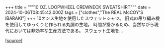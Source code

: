 +++
title = """10 OZ. LOOPWHEEL CREWNECK SWEATSHIRT"""
date = 2024-10-06T08:45:42.000Z
tags = ["clothes","The REAL McCOY'S IBARAKI"]
+++
10オンス生地を使用したスウェットシャツ。 旧式の吊り編み機を使用してゆっくりと作られる丸胴の生地。 時間が掛かるため、当然ながら現代においては非効率な生産方法である。 スウェット生地を...

[[source]](https://the-realmccoys.ocnk.net/product/1463)
